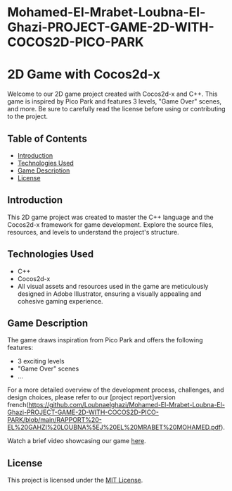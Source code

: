 # Mohamed-El-Mrabet-Loubna-El-Ghazi-PROJECT-GAME-2D-WITH-COCOS2D-PICO-PARK
# 2D Game with Cocos2d-x

Welcome to our 2D game project created with Cocos2d-x and C++. This game is inspired by Pico Park and features 3 levels, "Game Over" scenes, and more. Be sure to carefully read the license before using or contributing to the project.

## Table of Contents

- [Introduction](#introduction)
- [Technologies Used](#technologies-used)
- [Game Description](#game-description)
- [License](#license)

## Introduction

This 2D game project was created to master the C++ language and the Cocos2d-x framework for game development. Explore the source files, resources, and levels to understand the project's structure.

## Technologies Used

- C++
- Cocos2d-x
- All visual assets and resources used in the game are meticulously designed in Adobe Illustrator, ensuring a visually appealing and cohesive gaming experience.

## Game Description

The game draws inspiration from Pico Park and offers the following features:

- 3 exciting levels
- "Game Over" scenes
- ...

For a more detailed overview of the development process, challenges, and design choices, please refer to our [project report]version french(https://github.com/Loubnaelghazi/Mohamed-El-Mrabet-Loubna-El-Ghazi-PROJECT-GAME-2D-WITH-COCOS2D-PICO-PARK/blob/main/RAPPORT%20-EL%20GAHZI%20LOUBNA%5EJ%20EL%20MRABET%20MOHAMED.pdf).

Watch a brief video showcasing our game [here](https://github.com/Loubnaelghazi/Mohamed-El-Mrabet-Loubna-El-Ghazi-PROJECT-GAME-2D-WITH-COCOS2D-PICO-PARK/blob/main/Pico%20Park%20Vide%20Med%20El%20Mrabet%20and%20Loubna%20El%20Ghazi.mp4).


## License


This project is licensed under the [MIT License](https://opensource.org/licenses/MIT).

